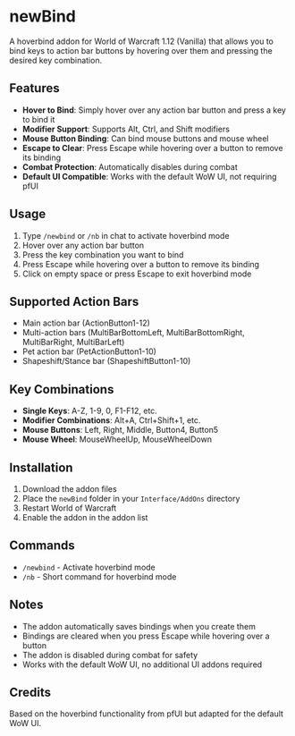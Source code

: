 # newBind

A hoverbind addon for World of Warcraft 1.12 (Vanilla) that allows you to bind keys to action bar buttons by hovering over them and pressing the desired key combination.

## Features

- **Hover to Bind**: Simply hover over any action bar button and press a key to bind it
- **Modifier Support**: Supports Alt, Ctrl, and Shift modifiers
- **Mouse Button Binding**: Can bind mouse buttons and mouse wheel
- **Escape to Clear**: Press Escape while hovering over a button to remove its binding
- **Combat Protection**: Automatically disables during combat
- **Default UI Compatible**: Works with the default WoW UI, not requiring pfUI

## Usage

1. Type `/newbind` or `/nb` in chat to activate hoverbind mode
2. Hover over any action bar button
3. Press the key combination you want to bind
4. Press Escape while hovering over a button to remove its binding
5. Click on empty space or press Escape to exit hoverbind mode

## Supported Action Bars

- Main action bar (ActionButton1-12)
- Multi-action bars (MultiBarBottomLeft, MultiBarBottomRight, MultiBarRight, MultiBarLeft)
- Pet action bar (PetActionButton1-10)
- Shapeshift/Stance bar (ShapeshiftButton1-10)

## Key Combinations

- **Single Keys**: A-Z, 1-9, 0, F1-F12, etc.
- **Modifier Combinations**: Alt+A, Ctrl+Shift+1, etc.
- **Mouse Buttons**: Left, Right, Middle, Button4, Button5
- **Mouse Wheel**: MouseWheelUp, MouseWheelDown

## Installation

1. Download the addon files
2. Place the `newBind` folder in your `Interface/AddOns` directory
3. Restart World of Warcraft
4. Enable the addon in the addon list

## Commands

- `/newbind` - Activate hoverbind mode
- `/nb` - Short command for hoverbind mode

## Notes

- The addon automatically saves bindings when you create them
- Bindings are cleared when you press Escape while hovering over a button
- The addon is disabled during combat for safety
- Works with the default WoW UI, no additional UI addons required

## Credits

Based on the hoverbind functionality from pfUI but adapted for the default WoW UI. 